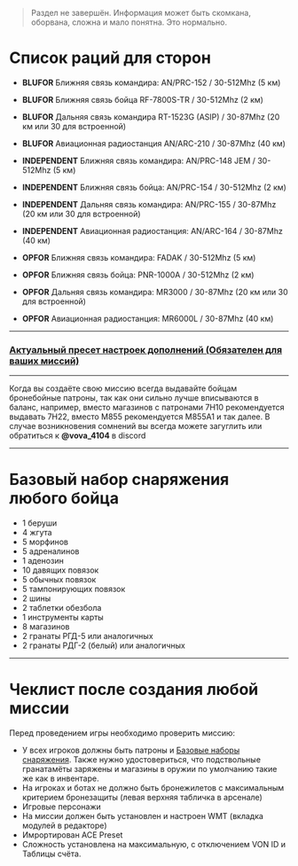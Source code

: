 > Раздел не завершён. Информация может быть скомкана, оборвана, сложна и мало понятна. Это нормально.

# Список раций для сторон

- **BLUFOR** Ближняя связь командира: AN/PRC-152 / 30-512Mhz (5 км)
- **BLUFOR** Ближняя связь бойца RF-7800S-TR / 30-512Mhz (2 км)
- **BLUFOR** Дальняя связь командира RT-1523G (ASIP) / 30-87Mhz (20 км или 30 для встроенной)
- **BLUFOR** Авиационная радиостанция AN/ARC-210 / 30-87Mhz (40 км)

- **INDEPENDENT** Ближняя связь командира: AN/PRC-148 JEM / 30-512Mhz (5 км)
- **INDEPENDENT** Ближняя связь бойца: AN/PRC-154 / 30-512Mhz (2 км)
- **INDEPENDENT** Дальняя связь командира: AN/PRC-155 / 30-87Mhz (20 км или 30 для встроенной)
- **INDEPENDENT** Авиационная радиостанция: AN/ARC-164 / 30-87Mhz (40 км)

- **OPFOR** Ближняя связь командира: FADAK / 30-512Mhz (5 км)
- **OPFOR** Ближняя связь бойца: PNR-1000A / 30-512Mhz (2 км)
- **OPFOR** Дальняя связь командира: MR3000 / 30-87Mhz (20 км или 30 для встроенной)
- **OPFOR** Авиационная радиостанция: MR6000L / 30-87Mhz (40 км)

<hr>

### [Актуальный пресет настроек дополнений (Обязателен для ваших миссий)](data/ACE_PRESET.txt)

<hr>

Когда вы создаёте свою миссию всегда выдавайте бойцам бронебойные патроны, так как они сильно лучше вписываются в баланс, например, вместо магазинов с патронами 7Н10 рекомендуется выдавать 7Н22, вместо M855 рекомендуется M855A1 и так далее. В случае возникновения сомнений вы всегда можете загуглить или обратиться к **@vova_4104** в discord

<hr>

# Базовый набор снаряжения любого бойца

- 1 беруши
- 4 жгута
- 5 морфинов
- 5 адреналинов
- 1 аденозин
- 10 давящих повязок
- 5 обычных повязок
- 5 тампонирующих повязок
- 2 шины
- 2 таблетки обезбола
- 1 инструменты карты
- 8 магазинов
- 2 гранаты РГД-5 или аналогичных
- 2 гранаты РДГ-2 (белый) или аналогичных

<hr>

# Чеклист после создания любой миссии

Перед проведением игры необходимо проверить миссию:

- У всех игроков должны быть патроны и [Базовые наборы снаряжения](#базовый-набор-снаряжения-любого-бойца). Также нужно удостовериться, что подствольные гранатамёты заряжены и магазины в оружии по умолчанию такие же как в инвентаре.
- На игроках и ботах не должно быть бронежилетов с максимальным критерием бронезащиты (левая верхняя табличка в арсенале)
- Игровые персонажи
- На миссии должен быть установлен и настроен WMT (вкладка модулей в редакторе)
- Имрортирован ACE Preset
- Сложность установлена на максимальную, с отключением VON ID и Таблицы счёта.
